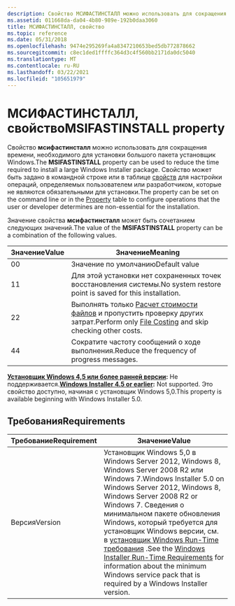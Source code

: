 ```yaml
---
description: Свойство МСИФАСТИНСТАЛЛ можно использовать для сокращения времени, необходимого для установки большого пакета установщик Windows.
ms.assetid: 011668da-da04-4b80-989e-192b0daa3060
title: МСИФАСТИНСТАЛЛ, свойство
ms.topic: reference
ms.date: 05/31/2018
ms.openlocfilehash: 9474e295269fa4a8347210653bed5db772878662
ms.sourcegitcommit: c8ec1ded1ffffc364d3c4f560bb2171da0dc5040
ms.translationtype: MT
ms.contentlocale: ru-RU
ms.lasthandoff: 03/22/2021
ms.locfileid: "105651979"
---
```

# <a name="msifastinstall-property"></a><span data-ttu-id="18094-103">МСИФАСТИНСТАЛЛ, свойство</span><span class="sxs-lookup"><span data-stu-id="18094-103">MSIFASTINSTALL property</span></span>

<span data-ttu-id="18094-104">Свойство **мсифастинсталл** можно использовать для сокращения времени, необходимого для установки большого пакета установщик Windows.</span><span class="sxs-lookup"><span data-stu-id="18094-104">The **MSIFASTINSTALL** property can be used to reduce the time required to install a large Windows Installer package.</span></span> <span data-ttu-id="18094-105">Свойство может быть задано в командной строке или в таблице [свойств](property-table.md) для настройки операций, определяемых пользователем или разработчиком, которые не являются обязательными для установки.</span><span class="sxs-lookup"><span data-stu-id="18094-105">The property can be set on the command line or in the [Property](property-table.md) table to configure operations that the user or developer determines are non-essential for the installation.</span></span>

<span data-ttu-id="18094-106">Значение свойства **мсифастинсталл** может быть сочетанием следующих значений.</span><span class="sxs-lookup"><span data-stu-id="18094-106">The value of the **MSIFASTINSTALL** property can be a combination of the following values.</span></span>



| <span data-ttu-id="18094-107">Значение</span><span class="sxs-lookup"><span data-stu-id="18094-107">Value</span></span> | <span data-ttu-id="18094-108">Значение</span><span class="sxs-lookup"><span data-stu-id="18094-108">Meaning</span></span>                                                                      |
|-------|------------------------------------------------------------------------------|
| <span data-ttu-id="18094-109">0</span><span class="sxs-lookup"><span data-stu-id="18094-109">0</span></span>     | <span data-ttu-id="18094-110">Значение по умолчанию</span><span class="sxs-lookup"><span data-stu-id="18094-110">Default value</span></span>                                                                |
| <span data-ttu-id="18094-111">1</span><span class="sxs-lookup"><span data-stu-id="18094-111">1</span></span>     | <span data-ttu-id="18094-112">Для этой установки нет сохраненных точек восстановления системы.</span><span class="sxs-lookup"><span data-stu-id="18094-112">No system restore point is saved for this installation.</span></span>                      |
| <span data-ttu-id="18094-113">2</span><span class="sxs-lookup"><span data-stu-id="18094-113">2</span></span>     | <span data-ttu-id="18094-114">Выполнять только [Расчет стоимости файлов](file-costing.md) и пропустить проверку других затрат.</span><span class="sxs-lookup"><span data-stu-id="18094-114">Perform only [File Costing](file-costing.md) and skip checking other costs.</span></span> |
| <span data-ttu-id="18094-115">4</span><span class="sxs-lookup"><span data-stu-id="18094-115">4</span></span>     | <span data-ttu-id="18094-116">Сократите частоту сообщений о ходе выполнения.</span><span class="sxs-lookup"><span data-stu-id="18094-116">Reduce the frequency of progress messages.</span></span>                                   |



 

<span data-ttu-id="18094-117">**[Установщик Windows 4,5 или более ранней версии](not-supported-in-windows-installer-4-5.md):** Не поддерживается.</span><span class="sxs-lookup"><span data-stu-id="18094-117">**[Windows Installer 4.5 or earlier](not-supported-in-windows-installer-4-5.md):** Not supported.</span></span> <span data-ttu-id="18094-118">Это свойство доступно, начиная с установщик Windows 5,0.</span><span class="sxs-lookup"><span data-stu-id="18094-118">This property is available beginning with Windows Installer 5.0.</span></span>

## <a name="requirements"></a><span data-ttu-id="18094-119">Требования</span><span class="sxs-lookup"><span data-stu-id="18094-119">Requirements</span></span>



| <span data-ttu-id="18094-120">Требование</span><span class="sxs-lookup"><span data-stu-id="18094-120">Requirement</span></span> | <span data-ttu-id="18094-121">Значение</span><span class="sxs-lookup"><span data-stu-id="18094-121">Value</span></span> |
|--------------------|--------------------------------------------------------------------------------------------------------------------------------------------------------------------------------------------------------------------------------------------------------------------------------------------------|
| <span data-ttu-id="18094-122">Версия</span><span class="sxs-lookup"><span data-stu-id="18094-122">Version</span></span><br/> | <span data-ttu-id="18094-123">Установщик Windows 5,0 в Windows Server 2012, Windows 8, Windows Server 2008 R2 или Windows 7.</span><span class="sxs-lookup"><span data-stu-id="18094-123">Windows Installer 5.0 on Windows Server 2012, Windows 8, Windows Server 2008 R2 or Windows 7.</span></span> <span data-ttu-id="18094-124">Сведения о минимальном пакете обновления Windows, который требуется для установщик Windows версии, см. в [установщик Windows Run-Time требования](windows-installer-portal.md) .</span><span class="sxs-lookup"><span data-stu-id="18094-124">See the [Windows Installer Run-Time Requirements](windows-installer-portal.md) for information about the minimum Windows service pack that is required by a Windows Installer version.</span></span><br/> |



 

 




